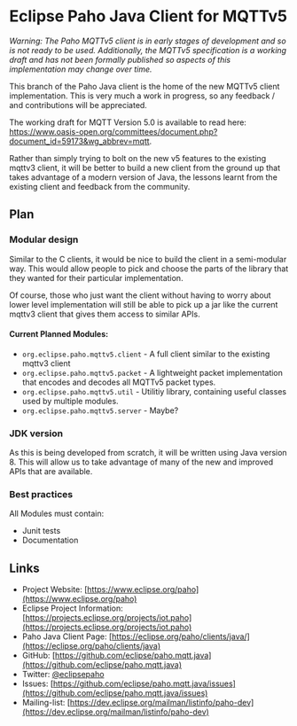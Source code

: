 # Eclipse Paho Java Client for MQTTv5

_Warning: The Paho MQTTv5 client is in early stages of development and so is not ready to be used. Additionally, the MQTTv5 specification is a working draft and has not been formally published so aspects of this implementation may change over time._

This branch of the Paho Java client is the home of the new MQTTv5 client implementation. This is very much a work in progress, so any feedback / and contributions will be appreciated.

The working draft for MQTT Version 5.0 is available to read here: https://www.oasis-open.org/committees/document.php?document_id=59173&wg_abbrev=mqtt.

Rather than simply trying to bolt on the new v5 features to the existing mqttv3 client, it will be better to build a new client from the ground up that takes advantage of a modern version of Java, the lessons learnt from the existing client and feedback from the community.

## Plan

### Modular design
Similar to the C clients, it would be nice to build the client in a semi-modular way. This would allow people to pick and choose the parts of the library that they wanted for their particular implementation.

Of course, those who just want the client without having to worry about lower level implementation will still be able to pick up a jar like the current mqttv3 client that gives them access to similar APIs.

#### Current Planned Modules:
* `org.eclipse.paho.mqttv5.client` - A full client similar to the existing mqttv3 client
* `org.eclipse.paho.mqttv5.packet` - A lightweight packet implementation that encodes and decodes all MQTTv5 packet types.
* `org.eclipse.paho.mqttv5.util` - Utilitiy library, containing useful classes used by multiple modules.
* `org.eclipse.paho.mqttv5.server` - Maybe?


### JDK version

As this is being developed from scratch, it will be written using Java version 8. This will allow us to take advantage of many of the new and improved APIs that are available.


### Best practices

All Modules must contain:
* Junit tests
* Documentation









## Links

- Project Website: [https://www.eclipse.org/paho](https://www.eclipse.org/paho)
- Eclipse Project Information: [https://projects.eclipse.org/projects/iot.paho](https://projects.eclipse.org/projects/iot.paho)
- Paho Java Client Page: [https://eclipse.org/paho/clients/java/](https://eclipse.org/paho/clients/java)
- GitHub: [https://github.com/eclipse/paho.mqtt.java](https://github.com/eclipse/paho.mqtt.java)
- Twitter: [@eclipsepaho](https://twitter.com/eclipsepaho)
- Issues: [https://github.com/eclipse/paho.mqtt.java/issues](https://github.com/eclipse/paho.mqtt.java/issues)
- Mailing-list: [https://dev.eclipse.org/mailman/listinfo/paho-dev](https://dev.eclipse.org/mailman/listinfo/paho-dev)
